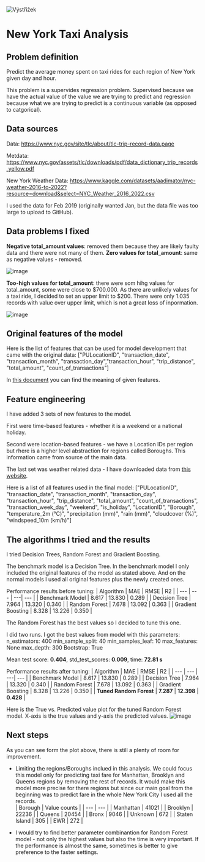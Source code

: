 
![Výstřižek](https://github.com/user-attachments/assets/027c812f-117d-4cb8-8b50-7bdac205b5a5)

# New York Taxi Analysis

## Problem definition
Predict the average money spent on taxi rides for each region of New York given day and hour.

This problem is a supervides regression problem. Supervised because we have the actual value of the value we are trying to predict and regression because what we are trying to predict is a continuous variable (as opposed to catgorical).

## Data sources

Data: https://www.nyc.gov/site/tlc/about/tlc-trip-record-data.page

Metdata: https://www.nyc.gov/assets/tlc/downloads/pdf/data_dictionary_trip_records_yellow.pdf

New York Weather Data: https://www.kaggle.com/datasets/aadimator/nyc-weather-2016-to-2022?resource=download&select=NYC_Weather_2016_2022.csv

I used the data for Feb 2019 (originally wanted Jan, but the data file was too large to upload to GitHub).

## Data problems I fixed


**Negative total_amount values**: removed them because they are likely faulty data and there were not many of them.
**Zero values for total_amount**: same as negative values - removed.

![image](https://github.com/user-attachments/assets/529f309b-b8fe-4205-960f-b85d89e82240 "Zero and negative values")


**Too-high values for total_amount**: there were som hihg values for total_amount, some were close to $700.000. As there are unlikely values for a taxi ride, I decided to set an upper limit to $200. There were only 1.035 records with value over upper limit, which is not a great loss of inpormation. 

![image](https://github.com/user-attachments/assets/12a6153c-16f9-40fb-bd5c-d8cba1951f49 "Too high values")

## Original features of the model

Here is the list of features that can be used for model development that came with the original data: ["PULocationID", "transaction_date", "transaction_month", "transaction_day","transaction_hour", "trip_distance", "total_amount", "count_of_transactions"]

In [this document](https://www.nyc.gov/assets/tlc/downloads/pdf/data_dictionary_trip_records_yellow.pdf) you can find the meaning of given features.

## Feature engineering
I have added 3 sets of new features to the model. 

First were time-based features - whether it is a weekend or a national holiday.

Second were location-based features - we have a Location IDs per region but rhere is a higher level abstraction for regions called Boroughs. This information came from source of the main data. 

The last set was weather related data - I have downloaded data from [this website](https://www.kaggle.com/datasets/aadimator/nyc-weather-2016-to-2022?resource=download&select=NYC_Weather_2016_2022.csv).

Here is a list of all features used in the final model: ["PULocationID", "transaction_date", "transaction_month", "transaction_day", "transaction_hour", "trip_distance", "total_amount", "count_of_transactions", "transaction_week_day", "weekend", "is_holiday", "LocationID", "Borough", "temperature_2m (°C)", "precipitation (mm)", "rain (mm)", "cloudcover (%)", "windspeed_10m (km/h)"]

## The algorithms I tried and the results

I tried Decision Trees, Random Forest and Gradient Boosting. 

The benchmark model is a Decision Tree. In the benchmark model I only included the original features of the model as stated above. And on the normal models I used all original features plus the newly created ones. 

Performance results before tuning:
| Algorithm | MAE | RMSE | R2 |
| --- | --- | ---| --- |
| Benchmark Model | 8.617 | 13.830 | 0.289 |
| Decision Tree | 7.964 | 13.320 | 0.340 |
| Random Forest | 7.678 | 13.092 | 0.363 | 
| Gradient Boosting | 8.328 | 13.226 | 0.350 |

The Random Forest has the best values so I decided to tune this one.

I did two runs. I got the best values from model with this parameters: 
n_estimators: 400
min_sample_split: 40
min_samples_leaf: 10
max_features: None
max_depth: 300
Bootstrap: True

Mean test score: **0.404**, std_test_scores: **0.009**, time: **72.81 s**

Performance results after tuning:
| Algorithm | MAE | RMSE | R2 |
| --- | --- | ---| --- |
| Benchmark Model | 8.617 | 13.830 | 0.289 |
| Decision Tree | 7.964 | 13.320 | 0.340 |
| Random Forest | 7.678 | 13.092 | 0.363 | 
| Gradient Boosting | 8.328 | 13.226 | 0.350 |
| **Tuned Random Forest** | **7.287** | **12.398** | **0.428** |

Here is the True vs. Predicted value plot for the tuned Random Forest model. X-axis is the true values and y-axis the predicted values.
![image](https://github.com/user-attachments/assets/fd893e8a-f2f4-4dd4-b7ea-c6f65d0ec897)


## Next steps

As you can see form the plot above, there is still a plenty of room for improvement. 

- Limiting the regions/Boroughs inclued in this analysis. We could focus this model only for predicting taxi fare for Manhattan, Brooklyn and Queens regions by removing the rest of records. It would make this model more precise for there regions but since our main goal from the beginning was to predict fare in the whole New York City I used all the records.  
| Borough | Value counts |
| --- | --- |
| Manhattan | 41021 |
| Brooklyn | 22236 |
| Queens | 20454 |
| Bronx | 9046 |
| Unknown | 672 |
| Staten Island | 305 |
| EWR | 272 |

- I would try to find better parameter combinantion for Random Forest model - not only the highest values but also the time is very important. If the performance is almost the same, sometimes is better to give preference to the faster settings. 








